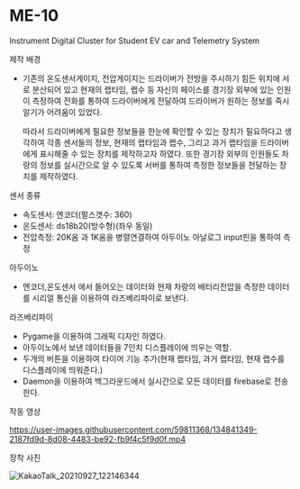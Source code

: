 # ME-10
Instrument Digital Cluster for Student EV car and Telemetry System

제작 배경
 
 - 기존의 온도센서게이지, 전압게이지는 드라이버가 전방을 주시하기 힘든 위치에 서로 분산되어 있고 현재의 랩타임, 랩수 등
   자신의 페이스를 경기장 외부에 있는 인원이 측정하여 전화를 통하여 드라이버에게 전달하여 드라이버가 원하는 정보를 즉시
   알기가 어려움이 있었다.
   
    따라서 드라이버에게 필요한 정보들을 한눈에 확인할 수 있는 장치가 필요하다고 생각하여 각종 센서들의 정보, 현재의 랩타임과 랩수,
   그리고 과거 랩타임을 드라이버에게 표시해줄 수 있는 장치를 제작하고자 하였다. 또한 경기장 외부의 인원들도 차량의 정보를 실시간으로
   알 수 있도록 서버를 통하여 측정한 정보들을 전달하는 장치를 제작하였다.
   

센서 종류

 - 속도센서: 엔코더(펄스갯수: 360)
 - 온도센서: ds18b20(방수형)(좌우 동일)
 - 전압측정: 20K옴 과 1K옴을 병렬연결하여 아두이노 아날로그 input핀을 통하여 측정
 
 
아두이노

 - 엔코더,온도센서 에서 들어오는 데이터와 현재 차량의 배터리전압을 측정한 데이터를 시리얼 통신을 이용하여
   라즈베리파이로 보낸다.
   
   
라즈베리파이

 - Pygame을 이용하여 그래픽 디자인 하였다.
 - 아두이노에서 보낸 데이터들을 7인치 디스플레이에 띄우는 역할.
 - 두개의 버튼을 이용하여 타이머 기능 추가(현재 랩타임, 과거 랩타임, 현재 랩수를 디스플레이에 띄워준다.)
 - Daemon을 이용하여 백그라운드에서 실시간으로 모든 데이터를 firebase로 전송한다.

작동 영상

https://user-images.githubusercontent.com/59811368/134841349-2187fd9d-8d08-4483-be92-fb9f4c5f9d0f.mp4


장착 사진

![KakaoTalk_20210927_122146344](https://user-images.githubusercontent.com/59811368/134841042-28f3a3ba-47db-4d74-bf6c-fa5513172d9e.jpg)

